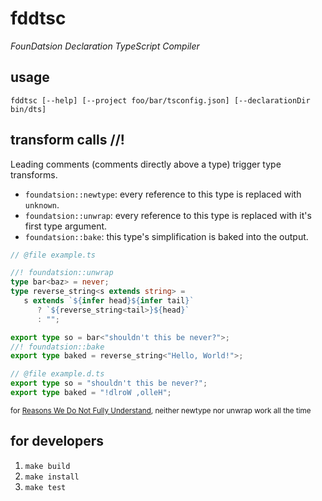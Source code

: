 # fddtsc

*FounDatsion Declaration TypeScript Compiler*

## usage

`fddtsc [--help] [--project foo/bar/tsconfig.json] [--declarationDir bin/dts]`

## transform calls //!

Leading comments (comments directly above a type) trigger type transforms.

- `foundatsion::newtype`: every reference to this type is replaced with `unknown`.
- `foundatsion::unwrap`: every reference to this type is replaced with it's first type argument.
- `foundatsion::bake`: this type's simplification is baked into the output.

```ts
// @file example.ts

//! foundatsion::unwrap
type bar<baz> = never;
type reverse_string<s extends string> =
   s extends `${infer head}${infer tail}`
      ? `${reverse_string<tail>}${head}`
      : "";

export type so = bar<"shouldn't this be never?">;
//! foundatsion::bake
export type baked = reverse_string<"Hello, World!">;
```

```ts
// @file example.d.ts
export type so = "shouldn't this be never?";
export type baked = "!dlroW ,olleH";
```

<sub>for <a href="https://github.com/axel-hq/fddtsc/blob/3bcb44a0fb06b7a7189d3174af442daaf989acb7/fddtsc.ts#L156">Reasons We Do Not Fully Understand</a>, neither newtype nor unwrap work all
the time<sub>

## for developers

1. `make build`
2. `make install`
3. `make test`
